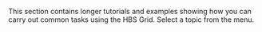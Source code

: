 
This section contains longer tutorials and examples showing how you
can carry out common tasks using the HBS Grid. Select a topic from the
menu.
